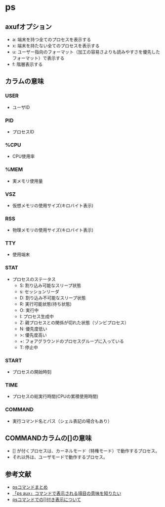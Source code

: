 # ps
## axufオプション
* a: 端末を持つ全てのプロセスを表示する
* x: 端末を持たない全てのプロセスを表示する
* u: ユーザー指向のフォーマット（加工の容易さよりも読みやすさを優先したフォーマット）で表示する
* f: 階層表示する

## カラムの意味
### USER
* ユーザID

### PID
* プロセスID

### %CPU
* CPU使用率

### %MEM
* 実メモリ使用量

### VSZ
* 仮想メモリの使用サイズ(キロバイト表示)

### RSS
* 物理メモリの使用サイズ(キロバイト表示)

### TTY
* 使用端末

### STAT
* プロセスのステータス
  * S: 割り込み可能なスリープ状態
  * s: セッションリーダ
  * D: 割り込み不可能なスリープ状態
  * R: 実行可能状態(待ち状態)
  * O: 実行中
  * I: プロセス生成中
  * Z: 親プロセスとの関係が切れた状態（ゾンビプロセス）
  * N: 優先度低い
  * \>: 優先度高い
  * +: フォアグラウンドのプロセスグループに入っている
  * T: 停止中

### START
* プロセスの開始時刻

### TIME
* プロセスの総実行時間(CPUの累積使用時間)

### COMMAND
* 実行コマンド名とパス（シェル表記の場合もあり）

##  COMMANDカラムの[]の意味
* [] が付くプロセスは、カーネルモード（特権モード）で動作するプロセス。
* それ以外は、ユーザモードで動作するプロセス。

## 参考文献
* [psコマンドまとめ](http://qiita.com/shell/items/68ed71a7f018e5688f73)
* [「ps aux」コマンドで表示される項目の意味を知りたい](http://www.itmedia.co.jp/help/tips/linux/l0158.html)
* [psコマンドでの[]付き表示について](http://www.turbolinux.com/support/document/knowledge/556.html)
